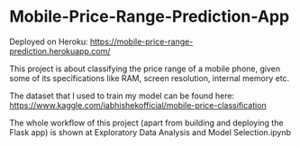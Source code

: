 # Mobile-Price-Range-Prediction-App

Deployed on Heroku: https://mobile-price-range-prediction.herokuapp.com/

This project is about classifying the price range of a mobile phone, given some of its specifications like RAM, screen resolution, internal memory etc.  

The dataset that I used to train my model can be found here: https://www.kaggle.com/iabhishekofficial/mobile-price-classification

The whole workflow of this project (apart from building and deploying the Flask app) is shown at Exploratory Data Analysis and Model Selection.ipynb




